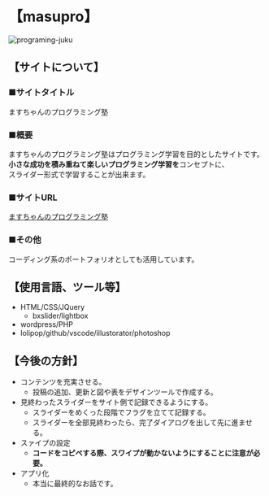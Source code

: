 # 【masupro】

![programing-juku](https://user-images.githubusercontent.com/50900728/111075010-338d8c80-8529-11eb-8c83-b71f03445a47.jpg)

## 【サイトについて】

### ■サイトタイトル

ますちゃんのプログラミング塾

### ■概要

ますちゃんのプログラミング塾はプログラミング学習を目的としたサイトです。<br>
**小さな成功を積み重ねて楽しいプログラミング学習を**コンセプトに、<br>
スライダー形式で学習することが出来ます。

### ■サイトURL

[ますちゃんのプログラミング塾](http://harapeko.cheap.jp/)

### ■その他

コーディング系のポートフォリオとしても活用しています。

## 【使用言語、ツール等】

- HTML/CSS/JQuery
    - bxslider/lightbox
- wordpress/PHP
- lolipop/github/vscode/illustorator/photoshop

## 【今後の方針】

- コンテンツを充実させる。
    - 投稿の追加、更新と図や表をデザインツールで作成する。
- 見終わったスライダーをサイト側で記録できるようにする。
    - スライダーをめくった段階でフラグを立てて記録する。
    - スライダーを全部見終わったら、完了ダイアログを出して先に進ませる。
- スァイプの設定
    - **コードをコピペする際、スワイプが動かないようにすることに注意が必要。**
- アプリ化
    - 本当に最終的なお話です。
